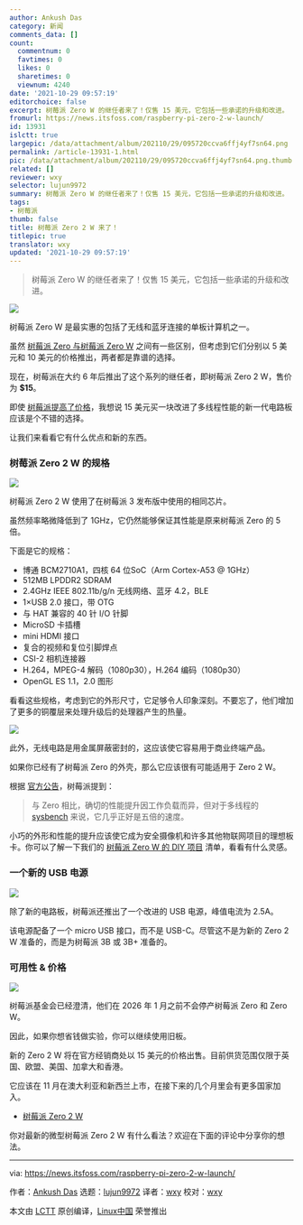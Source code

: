 ```yaml
---
author: Ankush Das
category: 新闻
comments_data: []
count:
  commentnum: 0
  favtimes: 0
  likes: 0
  sharetimes: 0
  viewnum: 4240
date: '2021-10-29 09:57:19'
editorchoice: false
excerpt: 树莓派 Zero W 的继任者来了！仅售 15 美元，它包括一些承诺的升级和改进。
fromurl: https://news.itsfoss.com/raspberry-pi-zero-2-w-launch/
id: 13931
islctt: true
largepic: /data/attachment/album/202110/29/095720ccva6ffj4yf7sn64.png
permalink: /article-13931-1.html
pic: /data/attachment/album/202110/29/095720ccva6ffj4yf7sn64.png.thumb.jpg
related: []
reviewer: wxy
selector: lujun9972
summary: 树莓派 Zero W 的继任者来了！仅售 15 美元，它包括一些承诺的升级和改进。
tags:
- 树莓派
thumb: false
title: 树莓派 Zero 2 W 来了！
titlepic: true
translator: wxy
updated: '2021-10-29 09:57:19'
---
```



> 
> 树莓派 Zero W 的继任者来了！仅售 15 美元，它包括一些承诺的升级和改进。
> 
> 
> 


![](/data/attachment/album/202110/29/095720ccva6ffj4yf7sn64.png)


树莓派 Zero W 是最实惠的包括了无线和蓝牙连接的单板计算机之一。


虽然 [树莓派 Zero 与树莓派 Zero W](https://itsfoss.com/raspberry-pi-zero-vs-zero-w/) 之间有一些区别，但考虑到它们分别以 5 美元和 10 美元的价格推出，两者都是靠谱的选择。


现在，树莓派在大约 6 年后推出了这个系列的继任者，即树莓派 Zero 2 W，售价为 **$15**。


即使 [树莓派提高了价格](https://news.itsfoss.com/raspberry-pi-price-hike/)，我想说 15 美元买一块改进了多线程性能的新一代电路板应该是个不错的选择。


让我们来看看它有什么优点和新的东西。


### 树莓派 Zero 2 W 的规格


![](/data/attachment/album/202110/29/095721eozkvt121vze300e.jpg)


树莓派 Zero 2 W 使用了在树莓派 3 发布版中使用的相同芯片。


虽然频率略微降低到了 1GHz，它仍然能够保证其性能是原来树莓派 Zero 的 5 倍。


下面是它的规格：


* 博通 BCM2710A1，四核 64 位SoC（Arm Cortex-A53 @ 1GHz）
* 512MB LPDDR2 SDRAM
* 2.4GHz IEEE 802.11b/g/n 无线网络、蓝牙 4.2，BLE
* 1×USB 2.0 接口，带 OTG
* 与 HAT 兼容的 40 针 I/O 针脚
* MicroSD 卡插槽
* mini HDMI 接口
* 复合的视频和复位引脚焊点
* CSI-2 相机连接器
* H.264，MPEG-4 解码（1080p30），H.264 编码（1080p30）
* OpenGL ES 1.1，2.0 图形


看看这些规格，考虑到它的外形尺寸，它足够令人印象深刻。不要忘了，他们增加了更多的铜覆层来处理升级后的处理器产生的热量。


![](/data/attachment/album/202110/29/095721fh39945ja0j4bk3j.jpg)


此外，无线电路是用金属屏蔽密封的，这应该使它容易用于商业终端产品。






如果你已经有了树莓派 Zero 的外壳，那么它应该很有可能适用于 Zero 2 W。


根据 [官方公告](https://www.raspberrypi.com/news/new-raspberry-pi-zero-2-w-2/)，树莓派提到：



> 
> 与 Zero 相比，确切的性能提升因工作负载而异，但对于多线程的 [sysbench](https://github.com/akopytov/sysbench) 来说，它几乎正好是五倍的速度。
> 
> 
> 


小巧的外形和性能的提升应该使它成为安全摄像机和许多其他物联网项目的理想板卡。你可以了解一下我们的 [树莓派 Zero W 的 DIY 项目](https://itsfoss.com/raspberry-pi-zero-projects/) 清单，看看有什么灵感。


### 一个新的 USB 电源


![](/data/attachment/album/202110/29/095722r6oy9b9kveycbts2.png)


除了新的电路板，树莓派还推出了一个改进的 USB 电源，峰值电流为 2.5A。


该电源配备了一个 micro USB 接口，而不是 USB-C。尽管这不是为新的 Zero 2 W 准备的，而是为树莓派 3B 或 3B+ 准备的。


### 可用性 & 价格


![](/data/attachment/album/202110/29/095723a6p9r1fr9quwrrrf.jpg)


树莓派基金会已经澄清，他们在 2026 年 1 月之前不会停产树莓派 Zero 和 Zero W。


因此，如果你想省钱做实验，你可以继续使用旧板。


新的 Zero 2 W 将在官方经销商处以 15 美元的价格出售。目前供货范围仅限于英国、欧盟、美国、加拿大和香港。


它应该在 11 月在澳大利亚和新西兰上市，在接下来的几个月里会有更多国家加入。


* [树莓派 Zero 2 W](https://www.raspberrypi.com/products/raspberry-pi-zero-2-w/)


你对最新的微型树莓派 Zero 2 W 有什么看法？欢迎在下面的评论中分享你的想法。




---


via: <https://news.itsfoss.com/raspberry-pi-zero-2-w-launch/>


作者：[Ankush Das](https://news.itsfoss.com/author/ankush/) 选题：[lujun9972](https://github.com/lujun9972) 译者：[wxy](https://github.com/wxy) 校对：[wxy](https://github.com/wxy)


本文由 [LCTT](https://github.com/LCTT/TranslateProject) 原创编译，[Linux中国](https://linux.cn/) 荣誉推出